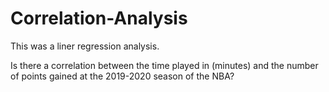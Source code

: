 # Correlation-Analysis
This was a liner regression analysis.

Is there a correlation between the time played in (minutes) and the number of points gained at the 2019-2020 season of the NBA?
